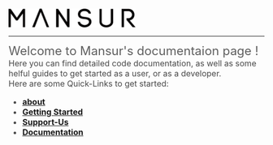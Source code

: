 #
<img src="images/textOnly_black.png" width="250"/>
<hr>
<font color = #5f5f5f size = 5pt>
Welcome to Mansur's documentaion page !
</font>
<font color = #494949 size = 3pt>
<br>
Here you can find detailed code documentation, as well as some helful guides to get started as a user, or as a developer.
<br>Here are some Quick-Links to get started:
<b><ul>
  <li><a href="About/" title="About Mansur" class="md-nav__link"> about </a> </li>
  <li><a href="installation/" title="Installation" class="md-nav__link"> Getting Started </a></li>
  <li><a href="supportUs/" title="Support-Us" class="md-nav__link"> Support-Us </a> </li>
  <li><a href="arguments/" title="documentation" class="md-nav__link"> Documentation </a> </li>
</ul></b>
</font>
<font size = 20pt color>
<a href="https://github.com/asaf-b" class="fa fa-github" target="_blank"></a>
<a href="https://www.youtube.com/channel/UCMjNlJjSxIam--3u87oh5PQ" class="fa fa-youtube" target="_blank"></a>
<a href="https://twitter.com/mansurRig" class="fa fa-twitter" target="_blank"></a>
<a href="https://www.linkedin.com/in/asaf-ben-zur/" class="fa fa-linkedin" target="_blank"></a>
<a href="https://www.imdb.com/name/nm8262040/?ref_=nv_sr_3" class="fa fa-imdb" target="_blank"></a>
</font>